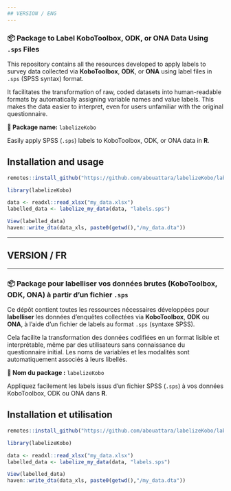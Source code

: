```yaml
---
## VERSION / ENG
---
```


### 📦 Package to Label KoboToolbox, ODK, or ONA Data Using `.sps` Files

This repository contains all the resources developed to apply labels to survey data collected via **KoboToolbox**, **ODK**, or **ONA** using label files in `.sps` (SPSS syntax) format.

It facilitates the transformation of raw, coded datasets into human-readable formats by automatically assigning variable names and value labels. This makes the data easier to interpret, even for users unfamiliar with the original questionnaire.

**🧩 Package name:** `labelizeKobo`

Easily apply SPSS (`.sps`) labels to KoboToolbox, ODK, or ONA data in **R**.

## Installation and usage

```r
remotes::install_github("https://github.com/abouattara/labelizeKobo/labelizeKobo")

library(labelizeKobo)

data <- readxl::read_xlsx("my_data.xlsx")
labelled_data <- labelize_my_data(data, "labels.sps")

View(labelled_data)
haven::write_dta(data_xls, paste0(getwd(),"/my_data.dta"))
```

---
## VERSION / FR
---

### 📦 Package pour **labelliser** vos données brutes (KoboToolbox, ODK, ONA) à partir d’un fichier `.sps`

Ce dépôt contient toutes les ressources nécessaires développées pour **labelliser** les données d’enquêtes collectées via **KoboToolbox**, **ODK** ou **ONA**, à l’aide d’un fichier de labels au format `.sps` (syntaxe SPSS).

Cela facilite la transformation des données codifiées en un format lisible et interprétable, même par des utilisateurs sans connaissance du questionnaire initial. Les noms de variables et les modalités sont automatiquement associés à leurs libellés.

**🧩 Nom du package :** `labelizeKobo`

Appliquez facilement les labels issus d’un fichier SPSS (`.sps`) à vos données KoboToolbox, ODK ou ONA dans **R**.

## Installation et utilisation

```r
remotes::install_github("https://github.com/abouattara/labelizeKobo/labelizeKobo")

library(labelizeKobo)

data <- readxl::read_xlsx("my_data.xlsx")
labelled_data <- labelize_my_data(data, "labels.sps")

View(labelled_data)
haven::write_dta(data_xls, paste0(getwd(),"/my_data.dta"))
```
